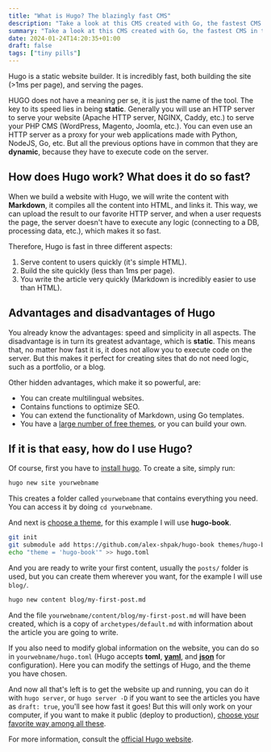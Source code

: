 ```yaml
---
title: "What is Hugo? The blazingly fast CMS"
description: "Take a look at this CMS created with Go, the fastest CMS in the world."
summary: "Take a look at this CMS created with Go, the fastest CMS in the world."
date: 2024-01-24T14:20:35+01:00
draft: false
tags: ["tiny pills"]
---
```



Hugo is a static website builder. It is incredibly fast, both building the site (>1ms per page), and serving the pages.

HUGO does not have a meaning per se, it is just the name of the tool. The key to its speed lies in being **static**. Generally you will use an HTTP server to serve your website (Apache HTTP server, NGINX, Caddy, etc.) to serve your PHP CMS (WordPress, Magento, Joomla, etc.). You can even use an HTTP server as a proxy for your web applications made with Python, NodeJS, Go, etc. But all the previous options have in common that they are **dynamic**, because they have to execute code on the server.

## How does Hugo work? What does it do so fast?

When we build a website with Hugo, we will write the content with **Markdown**, it compiles all the content into HTML, and links it. This way, we can upload the result to our favorite HTTP server, and when a user requests the page, the server doesn't have to execute any logic (connecting to a DB, processing data, etc.), which makes it so fast.

Therefore, Hugo is fast in three different aspects:

1. Serve content to users quickly (it's simple HTML).
2. Build the site quickly (less than 1ms per page).
3. You write the article very quickly (Markdown is incredibly easier to use than HTML).

## Advantages and disadvantages of Hugo

You already know the advantages: speed and simplicity in all aspects. The disadvantage is in turn its greatest advantage, which is **static**. This means that, no matter how fast it is, it does not allow you to execute code on the server. But this makes it perfect for creating sites that do not need logic, such as a portfolio, or a blog.

Other hidden advantages, which make it so powerful, are:

- You can create multilingual websites.
- Contains functions to optimize SEO.
- You can extend the functionality of Markdown, using Go templates.
- You have a [large number of free themes](https://themes.gohugo.io/), or you can build your own.

## If it is that easy, how do I use Hugo?

Of course, first you have to [install hugo](https://gohugo.io/installation/). To create a site, simply run:

```sh
hugo new site yourwebname
```

This creates a folder called `yourwebname` that contains everything you need. You can access it by doing `cd yourwebname`.

And next is [choose a theme](https://themes.gohugo.io/), for this example I will use **hugo-book**.

```sh
git init
git submodule add https://github.com/alex-shpak/hugo-book themes/hugo-book
echo "theme = 'hugo-book'" >> hugo.toml
```

And you are ready to write your first content, usually the `posts/` folder is used, but you can create them wherever you want, for the example I will use `blog/`.

```sh
hugo new content blog/my-first-post.md
```

And the file `yourwebname/content/blog/my-first-post.md` will have been created, which is a copy of `archetypes/default.md` with information about the article you are going to write.

If you also need to modify global information on the website, you can do so in `yourwebname/hugo.toml` (Hugo accepts **toml**, [**yaml**](/posts/what-is-yaml/), and [**json**](/posts/what-is-json/) for configuration). Here you can modify the settings of Hugo, and the theme you have chosen.

And now all that's left is to get the website up and running, you can do it with `hugo server`, or `hugo server -D` if you want to see the articles you have as `draft: true`, you'll see how fast it goes! But this will only work on your computer, if you want to make it public (deploy to production), [choose your favorite way among all these](https://gohugo.io/hosting-and-deployment/).

For more information, consult the [official Hugo website](https://gohugo.io/).
